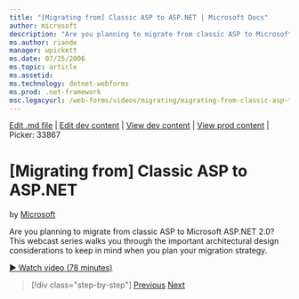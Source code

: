 ```yaml
---
title: "[Migrating from] Classic ASP to ASP.NET | Microsoft Docs"
author: microsoft
description: "Are you planning to migrate from classic ASP to Microsoft ASP.NET 2.0? This webcast series walks you through the important architectural design consideration..."
ms.author: riande
manager: wpickett
ms.date: 07/25/2006
ms.topic: article
ms.assetid: 
ms.technology: dotnet-webforms
ms.prod: .net-framework
msc.legacyurl: /web-forms/videos/migrating/migrating-from-classic-asp-to-aspnet
---
```

[Edit .md file](C:\Projects\msc\dev\Msc.Www\Web.ASP\App_Data\github\web-forms\videos\migrating\migrating-from-classic-asp-to-aspnet.md) | [Edit dev content](http://www.aspdev.net/umbraco#/content/content/edit/26920) | [View dev content](http://docs.aspdev.net/tutorials/web-forms/videos/migrating/migrating-from-classic-asp-to-aspnet.html) | [View prod content](http://www.asp.net/web-forms/videos/migrating/migrating-from-classic-asp-to-aspnet) | Picker: 33867

[Migrating from] Classic ASP to ASP.NET
====================
by [Microsoft](https://github.com/microsoft)

Are you planning to migrate from classic ASP to Microsoft ASP.NET 2.0? This webcast series walks you through the important architectural design considerations to keep in mind when you plan your migration strategy.

[&#9654; Watch video (78 minutes)](https://channel9.msdn.com/Blogs/ASP-NET-Site-Videos/migrating-from-classic-asp-to-aspnet)

>[!div class="step-by-step"] [Previous](intro-to-aspnet-20-user-interface-elements.md) [Next](intro-to-aspnet-for-jsp-developers-welcome-to-aspnet-20.md)